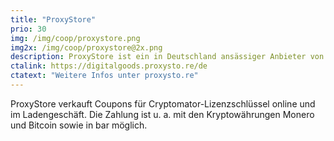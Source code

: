 ```yaml
---
title: "ProxyStore"
prio: 30
img: /img/coop/proxystore.png
img2x: /img/coop/proxystore@2x.png
description: ProxyStore ist ein in Deutschland ansässiger Anbieter von Waren und Dienstleistungen rund um Datenschutz und Privatsphäre.
ctalink: https://digitalgoods.proxysto.re/de
ctatext: "Weitere Infos unter proxysto.re"
---
```


ProxyStore verkauft Coupons für Cryptomator-Lizenzschlüssel online und im Ladengeschäft. Die Zahlung ist u. a. mit den Kryptowährungen Monero und Bitcoin sowie in bar möglich.
